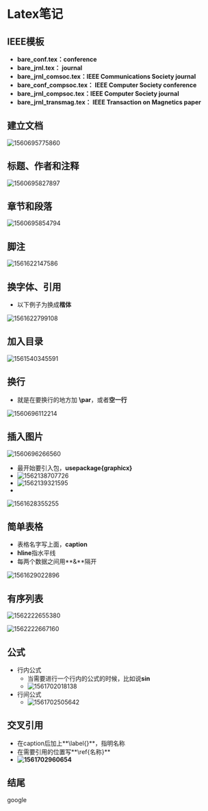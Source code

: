 # Latex笔记

## IEEE模板

* **bare_conf.tex：conference**
* **bare_jrnl.tex： journal**
* **bare_jrnl_comsoc.tex：IEEE Communications Society journal**
* **bare_conf_compsoc.tex： IEEE Computer Society conference**
* **bare_jrnl_compsoc.tex：IEEE Computer Society journal**
* **bare_jrnl_transmag.tex： IEEE Transaction on Magnetics paper**



## 建立文档

![1560695775860](../images/1560695775860.png)



## 标题、作者和注释

![1560695827897](../images/1560695827897.png)



## 章节和段落

![1560695854794](../images/1560695854794.png)



## 脚注

![1561622147586](../images/1561622147586.png)



## 换字体、引用

* 以下例子为换成**楷体**

![1561622799108](../images/1561622799108.png)





## 加入目录

![1561540345591](../images/1561540345591.png)



## 换行

* 就是在要换行的地方加 **\par**，或者**空一行**

![1560696112214](../images/1560696112214.png)



## 插入图片

![1560696266560](../images/1560696266560.png)

* 最开始要引入包，**usepackage{graphicx}**
* ![1562138707726](../images/1562138707726.png)
* ![1562139321595](../images/1562139321595.png)
* 

![1561628355255](../images/1561628355255.png)



## 简单表格

* 表格名字写上面，**caption**
* **hline**指水平线
* 每两个数据之间用**&**隔开

![1561629022896](../images/1561629022896.png)





## 有序列表

![1562222655380](../images/1562222655380.png)

![1562222667160](../images/1562222667160.png)



## 公式

* 行内公式
  * 当需要进行一个行内的公式的时候，比如说**sin**
  * ![1561702018138](../images/1561702018138.png)
* 行间公式
  * ![1561702505642](../images/1561702505642.png)



## 交叉引用

* 在caption后加上**\label{}**，指明名称
* 在需要引用的位置写**\ref{名称}**
* **![1561702960654](../images/1561702960654.png)**



## 结尾

google


